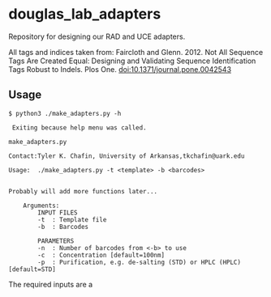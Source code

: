 # douglas_lab_adapters
Repository for designing our RAD and UCE adapters. 

All tags and indices taken from: Faircloth and Glenn. 2012. Not All Sequence Tags Are Created Equal: Designing and Validating Sequence Identification Tags Robust to Indels. Plos One. [doi:10.1371/journal.pone.0042543](https://journals.plos.org/plosone/article?id=10.1371/journal.pone.0042543)

## Usage
```
$ python3 ./make_adapters.py -h

 Exiting because help menu was called.

make_adapters.py

Contact:Tyler K. Chafin, University of Arkansas,tkchafin@uark.edu

Usage:  ./make_adapters.py -t <template> -b <barcodes>


Probably will add more functions later...

	Arguments:
		INPUT FILES
		-t	: Template file
		-b	: Barcodes

		PARAMETERS
		-n	: Number of barcodes from <-b> to use
		-c	: Concentration [default=100nm]
		-p	: Purification, e.g. de-salting (STD) or HPLC (HPLC) [default=STD]

```

The required inputs are a <template> file, where [f] is a placeholder for the FORWARD sequence of each tag, and [r] for the REVERSE sequence:
```
>ddRAD2.0_PstI_P1.1
ACACTCTTTCCCTACACGACGCTCTTCCGATCT[f]TGC*A

>ddRAD2.0_PstI_P1.2
/5Phos/[r]AGATCGGAAGAGCGTCGTGTAGGGAAAGAGTGT

>ddRAD2.0_MspI_P2.1
GTGACTGGAGTTCAGACGTGTGCTCTTCCGATC*T

>ddRAD2.0_MspI_P2.2
/5phos/GATCGGAAGAGCGAGAACAA
```
Sequences without an [f] or [r] tag will be output as-is. Tag sequences will be output for each input barcode, with the barcode ID or name appended to the header. 

The <tags> file can be provided one of two ways. Either with one tag on each line:
```
AGTCCGACTG
AAGGTGCCTG
ATATCCGTGG
GGAGCTATGG
CCATATGAAC
GCAATTACCG
AATGCTGGTT
AACAACAACC
ACCGCCTATT
ACACGTATGA
CCGACTAAGC
...
...
...
```
In which case the whole tag sequence will be treated as the tag ID and appended to the full oligo name, or you can provide the desired idenfier as a first column in a tab-delimited file:
```
IDX13	CGATGT
IDX14	TGACCA
IDX15	ACAGTG
IDX16	GCCAAT
IDX17	CAGATC
IDX18	GATCAG
IDX19	CTTGTA
...
...
```




